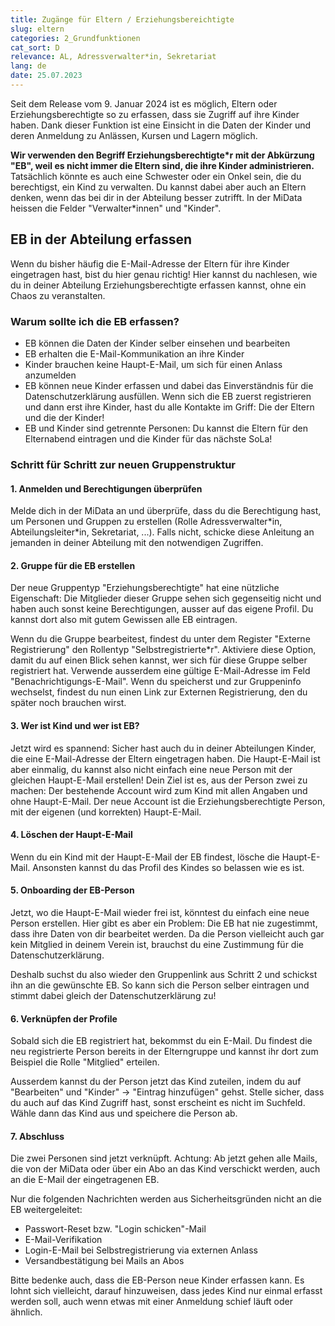 ```yaml
---
title: Zugänge für Eltern / Erziehungsbereichtigte
slug: eltern
categories: 2_Grundfunktionen
cat_sort: D
relevance: AL, Adressverwalter*in, Sekretariat
lang: de
date: 25.07.2023
---
```


Seit dem Release vom 9. Januar 2024 ist es möglich, Eltern oder Erziehungsberechtigte so zu erfassen, dass sie Zugriff auf ihre Kinder haben. Dank dieser Funktion ist eine Einsicht in die Daten der Kinder und deren Anmeldung zu Anlässen, Kursen und Lagern möglich.

**Wir verwenden den Begriff Erziehungsberechtigte\*r mit der Abkürzung "EB", weil es nicht immer die Eltern sind, die ihre Kinder administrieren.** Tatsächlich könnte es auch eine Schwester oder ein Onkel sein, die du berechtigst, ein Kind zu verwalten. Du kannst dabei aber auch an Eltern denken, wenn das bei dir in der Abteilung besser zutrifft. In der MiData heissen die Felder "Verwalter\*innen" und "Kinder".

## EB in der Abteilung erfassen
Wenn du bisher häufig die E-Mail-Adresse der Eltern für ihre Kinder eingetragen hast, bist du hier genau richtig! Hier kannst du nachlesen, wie du in deiner Abteilung Erziehungsberechtigte erfassen kannst, ohne ein Chaos zu veranstalten.

### Warum sollte ich die EB erfassen?
- EB können die Daten der Kinder selber einsehen und bearbeiten
- EB erhalten die E-Mail-Kommunikation an ihre Kinder
- Kinder brauchen keine Haupt-E-Mail, um sich für einen Anlass anzumelden
- EB können neue Kinder erfassen und dabei das Einverständnis für die Datenschutzerklärung ausfüllen. Wenn sich die EB zuerst registrieren und dann erst ihre Kinder, hast du alle Kontakte im Griff: Die der Eltern und die der Kinder!
- EB und Kinder sind getrennte Personen: Du kannst die Eltern für den Elternabend eintragen und die Kinder für das nächste SoLa!

### Schritt für Schritt zur neuen Gruppenstruktur
#### 1. Anmelden und Berechtigungen überprüfen

Melde dich in der MiData an und überprüfe, dass du die Berechtigung hast, um Personen und Gruppen zu erstellen (Rolle Adressverwalter\*in, Abteilungsleiter\*in, Sekretariat, ...). Falls nicht, schicke diese Anleitung an jemanden in deiner Abteilung mit den notwendigen Zugriffen.

#### 2. Gruppe für die EB erstellen
Der neue Gruppentyp "Erziehungsberechtigte" hat eine nützliche Eigenschaft: Die Mitglieder dieser Gruppe sehen sich gegenseitig nicht und haben auch sonst keine Berechtigungen, ausser auf das eigene Profil. Du kannst dort also mit gutem Gewissen alle EB eintragen.

Wenn du die Gruppe bearbeitest, findest du unter dem Register "Externe Registrierung" den Rollentyp "Selbstregistrierte\*r". Aktiviere diese Option, damit du auf einen Blick sehen kannst, wer sich für diese Gruppe selber registriert hat. Verwende ausserdem eine gültige E-Mail-Adresse im Feld "Benachrichtigungs-E-Mail". Wenn du speicherst und zur Gruppeninfo wechselst, findest du nun einen Link zur Externen Registrierung, den du später noch brauchen wirst.

#### 3. Wer ist Kind und wer ist EB?
Jetzt wird es spannend: Sicher hast auch du in deiner Abteilungen Kinder, die eine E-Mail-Adresse der Eltern eingetragen haben. Die Haupt-E-Mail ist aber einmalig, du kannst also nicht einfach eine neue Person mit der gleichen Haupt-E-Mail erstellen! Dein Ziel ist es, aus der Person zwei zu machen: Der bestehende Account wird zum Kind mit allen Angaben und ohne Haupt-E-Mail. Der neue Account ist die Erziehungsberechtigte Person, mit der eigenen (und korrekten) Haupt-E-Mail. 

#### 4. Löschen der Haupt-E-Mail
Wenn du ein Kind mit der Haupt-E-Mail der EB findest, lösche die Haupt-E-Mail. Ansonsten kannst du das Profil des Kindes so belassen wie es ist.

#### 5. Onboarding der EB-Person
Jetzt, wo die Haupt-E-Mail wieder frei ist, könntest du einfach eine neue Person erstellen. Hier gibt es aber ein Problem: Die EB hat nie zugestimmt, dass ihre Daten von dir bearbeitet werden. Da die Person vielleicht auch gar kein Mitglied in deinem Verein ist, brauchst du eine Zustimmung für die Datenschutzerklärung. 

Deshalb suchst du also wieder den Gruppenlink aus Schritt 2 und schickst ihn an die gewünschte EB. So kann sich die Person selber eintragen und stimmt dabei gleich der Datenschutzerklärung zu!

#### 6. Verknüpfen der Profile
Sobald sich die EB registriert hat, bekommst du ein E-Mail. Du findest die neu registrierte Person bereits in der Elterngruppe und kannst ihr dort zum Beispiel die Rolle "Mitglied" erteilen.

Ausserdem kannst du der Person jetzt das Kind zuteilen, indem du auf "Bearbeiten" und "Kinder" -> "Eintrag hinzufügen" gehst. Stelle sicher, dass du auch auf das Kind Zugriff hast, sonst erscheint es nicht im Suchfeld. Wähle dann das Kind aus und speichere die Person ab.

#### 7. Abschluss
Die zwei Personen sind jetzt verknüpft. Achtung: Ab jetzt gehen alle Mails, die von der MiData oder über ein Abo an das Kind verschickt werden, auch an die E-Mail der eingetragenen EB.

Nur die folgenden Nachrichten werden aus Sicherheitsgründen nicht an die EB weitergeleitet:
- Passwort-Reset bzw. "Login schicken"-Mail
- E-Mail-Verifikation
- Login-E-Mail bei Selbstregistrierung via externen Anlass
- Versandbestätigung bei Mails an Abos

Bitte bedenke auch, dass die EB-Person neue Kinder erfassen kann. Es lohnt sich vielleicht, darauf hinzuweisen, dass jedes Kind nur einmal erfasst werden soll, auch wenn etwas mit einer Anmeldung schief läuft oder ähnlich.
